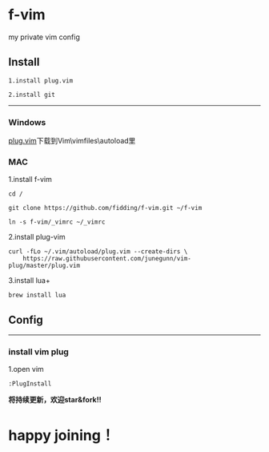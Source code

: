 # f-vim
my private vim config
## Install
```
1.install plug.vim
```
```
2.install git
```
---
### Windows
[plug.vim](https://github.com/mxyg/vim-plug)下载到Vim\vimfiles\autoload里
### MAC
1.install f-vim
```
cd /
```
```
git clone https://github.com/fidding/f-vim.git ~/f-vim
```
```
ln -s f-vim/_vimrc ~/_vimrc
```
2.install plug-vim
```
curl -fLo ~/.vim/autoload/plug.vim --create-dirs \
	https://raw.githubusercontent.com/junegunn/vim-plug/master/plug.vim
```
3.install lua+
```
brew install lua
```
 ## Config
 ---
 ### install vim plug
 1.open vim
```
:PlugInstall
```
   
**将持续更新，欢迎star&fork!!**
# happy joining！
   
